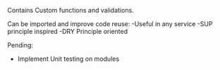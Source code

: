 Contains Custom functions and validations.

Can be imported and improve code reuse:
    -Useful in any service
    -SUP principle inspired 
    -DRY Principle oriented


Pending:

- Implement Unit testing on modules